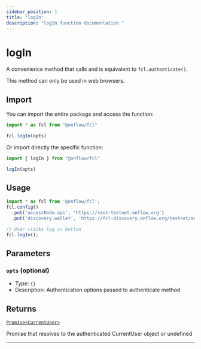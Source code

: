 ```yaml
---
sidebar_position: 1
title: "logIn"
description: "logIn function documentation."
---
```


<!-- THIS DOCUMENT IS AUTO-GENERATED FROM [onflow/fcl/src/fcl.ts](https://github.com/onflow/fcl-js/tree/master/packages/fcl/src/fcl.ts). DO NOT EDIT MANUALLY -->

# logIn

A convenience method that calls and is equivalent to `fcl.authenticate()`.

This method can only be used in web browsers.

## Import

You can import the entire package and access the function:

```typescript
import * as fcl from "@onflow/fcl"

fcl.logIn(opts)
```

Or import directly the specific function:

```typescript
import { logIn } from "@onflow/fcl"

logIn(opts)
```

## Usage

```typescript
import * as fcl from '@onflow/fcl';
fcl.config()
  .put('accessNode.api', 'https://rest-testnet.onflow.org')
  .put('discovery.wallet', 'https://fcl-discovery.onflow.org/testnet/authn');

// User clicks log in button
fcl.logIn();
```

## Parameters

### `opts` (optional)


- Type: `{}`
- Description: Authentication options passed to authenticate method


## Returns

[`Promise<CurrentUser>`](../types#currentuser)


Promise that resolves to the authenticated CurrentUser object or undefined

---